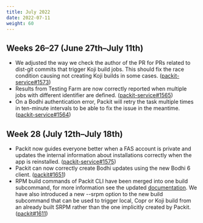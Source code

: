 ```yaml
---
title: July 2022
date: 2022-07-11
weight: 60
---
```


## Weeks 26–27 (June 27th–July 11th)

- We adjusted the way we check the author of the PR for PRs related to
  dist-git commits that trigger Koji build jobs. This should fix the race
  condition causing not creating Koji builds in some cases.
  ([packit-service#1573](https://github.com/packit/packit-service/pull/1573))
- Results from Testing Farm are now correctly reported when multiple jobs with
  different identifier are defined.
  ([packit-service#1565](https://github.com/packit/packit-service/pull/1565))
- On a Bodhi authentication error, Packit will retry the task multiple times
  in ten-minute intervals to be able to fix the issue in the meantime.
  ([packit-service#1564](https://github.com/packit/packit-service/pull/1564))

## Week 28 (July 12th–July 18th)

- Packit now guides everyone better when a FAS account is private
  and updates the internal information about installations correctly
  when the app is reinstalled.
  ([packit-service#1575](https://github.com/packit/packit-service/pull/1575))
- Packit can now correctly create Bodhi updates using the new Bodhi 6 client.
  ([packit#1651](https://github.com/packit/packit/pull/1651))
- RPM build commands of Packit CLI have been merged into one build subcommand,
  for more information see the updated [documentation](https://packit.dev/docs/cli/build/).
  We have also introduced a new --srpm option to the new build subcommand
  that can be used to trigger local, Copr or Koji build from an already built
  SRPM rather than the one implicitly created by Packit.
  ([packit#1611](https://github.com/packit/packit/pull/1611))
